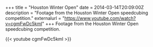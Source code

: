 +++
title = "Houston Winter Open"
date = 2014-03-14T20:09:00Z
description = "Footage from the Houston Winter Open speedcubing competition."
externalurl = "https://www.youtube.com/watch?v=cgmFwDc5kmI"
+++
Footage from the Houston Winter Open speedcubing competition.  

{{< youtube cgmFwDc5kmI >}}